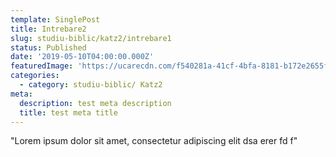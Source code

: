 ```yaml
---
template: SinglePost
title: Intrebare2
slug: studiu-biblic/katz2/intrebare1
status: Published
date: '2019-05-10T04:00:00.000Z'
featuredImage: 'https://ucarecdn.com/f540281a-41cf-4bfa-8181-b172e2655fba/-/crop/1632x1777/0,672/-/preview/-/progressive/yes/-/format/auto/-/resize/100x/'
categories:
  - category: studiu-biblic/ Katz2
meta:
  description: test meta description
  title: test meta title
---
```


"Lorem ipsum dolor sit amet, consectetur adipiscing elit dsa erer fd f"
